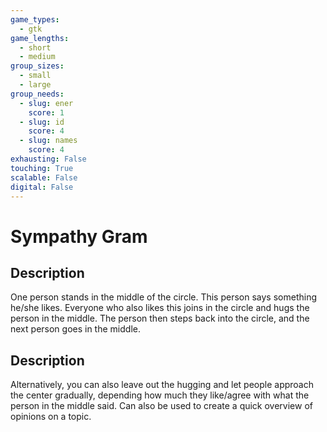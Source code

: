 ```yaml
---
game_types:
  - gtk
game_lengths:
  - short
  - medium
group_sizes:
  - small
  - large
group_needs:
  - slug: ener
    score: 1
  - slug: id
    score: 4
  - slug: names
    score: 4
exhausting: False
touching: True
scalable: False
digital: False
---
```

# Sympathy Gram

## Description
One person stands in the middle of the circle. This person says something he/she likes. Everyone who also likes this joins in the circle and hugs the person in the middle. The person then steps back into the circle, and the next person goes in the middle.

## Description
Alternatively, you can also leave out the hugging and let people approach the center gradually, depending how much they like/agree with what the person in the middle said. Can also be used to create a quick overview of opinions on a topic.
